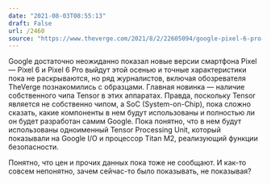 ```yaml
---
date: "2021-08-03T08:55:13"
draft: False
url: /2460
source: "https://www.theverge.com/2021/8/2/22605094/google-pixel-6-pro-tensor-processor-specs-ai-ml?scrolla=5eb6d68b7fedc32c19ef33b4"
---
```


Google достаточно неожиданно показал новые версии смартфона Pixel — Pixel 6 и Pixel 6 Pro выйдут этой осенью и точные характеристики пока не раскрываются, но ряд журналистов, включая обозревателя TheVerge познакомились с образцами. Главная новинка — наличие собственного чипа Tensor в этих аппаратах. Правда, поскольку Tensor является не собственно чипом, а SoC (System-on-Chip), пока сложно сказать, какие компоненты в нем будут использованы и полностью ли он будет разработан самим Google. Пока понятно, что в нем будут использованы одноименный Tensor Processing Unit, который показывали на Google I/O и процессор Titan M2, реализующий функции безопасности. 

Понятно, что цен и прочих данных пока тоже не сообщают. И как-то совсем непонятно, зачем сейчас-то было показывать, не показывая?
